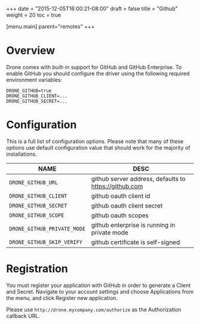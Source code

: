 +++
date = "2015-12-05T16:00:21-08:00"
draft = false
title = "Github"
weight = 20
toc = true

[menu.main]
	parent="remotes"
+++

# Overview

Drone comes with built-in support for GitHub and GitHub Enterprise. To enable GitHub you should configure the driver using the following required environment variables:

```
DRONE_GITHUB=true
DRONE_GITHUB_CLIENT=...
DRONE_GITHUB_SECRET=...
```

# Configuration

This is a full list of configuration options. Please note that many of these options use default configuration value that should work for the majority of installations.

NAME                        | DESC
----------------------------|--------------------------------------------------------
`DRONE_GITHUB_URL`          | github server address, defaults to https://github.com
`DRONE_GITHUB_CLIENT`       | github oauth client id
`DRONE_GITHUB_SECRET`       | github oauth client secret
`DRONE_GITHUB_SCOPE`        | github oauth scopes
`DRONE_GITHUB_PRIVATE_MODE` | github enterprise is running in private mode
`DRONE_GITHUB_SKIP_VERIFY`  | github certificate is self-signed

# Registration

You must register your application with GitHub in order to generate a Client and Secret. Navigate to your account settings and choose Applications from the menu, and click Register new application.

Please use `http://drone.mycompany.com/authorize` as the Authorization callback URL.

<!-- # Permissions

You may have issues if your organization limits third party organizations:

![third_party_restrictions](https://cloud.githubusercontent.com/assets/2988/5803370/e8024542-9fcb-11e4-8dc5-1810c2281e27.png)

You may need to grant access to individual organizations during authorization:

![third_party_restrictions](https://cloud.githubusercontent.com/assets/865/5805312/5701e842-9fd3-11e4-8f7b-a2bad994eb0a.gif) -->
